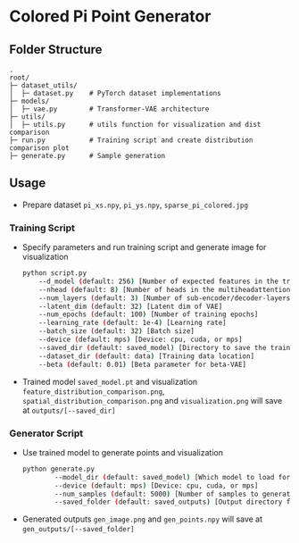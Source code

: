 # Colored Pi Point Generator
## Folder Structure
```
.
root/
├─ dataset_utils/
│  ├─ dataset.py    # PyTorch dataset implementations
├─ models/
│  ├─ vae.py        # Transformer-VAE architecture
├─ utils/
│  ├─ utils.py      # utils function for visualization and dist comparison
├─ run.py           # Training script and create distribution comparison plot
├─ generate.py      # Sample generation
```
## Usage
* Prepare dataset `pi_xs.npy`, `pi_ys.npy`, `sparse_pi_colored.jpg`
### Training Script
* Specify parameters and run training script and generate image for visualization
    ```bash
    python script.py
        --d_model (default: 256) [Number of expected features in the transformer input]
        --nhead (default: 8) [Number of heads in the multiheadattention models]
        --num_layers (default: 3) [Number of sub-encoder/decoder-layers in the transformers]
        --latent_dim (default: 32) [Latent dim of VAE]
        --num_epochs (default: 100) [Number of training epochs]
        --learning_rate (default: 1e-4) [Learning rate]
        --batch_size (default: 32) [Batch size]
        --device (default: mps) [Device: cpu, cuda, or mps]
        --saved_dir (default: saved_model) [Directory to save the trained model]
        --dataset_dir (default: data) [Training data location]
        --beta (default: 0.01) [Beta parameter for beta-VAE]
    ```
* Trained model `saved_model.pt` and visualization `feature_distribution_comparison.png`, `spatial_distribution_comparison.png` and `visualization.png` will save at `outputs/[--saved_dir]`
### Generator Script
* Use trained model to generate points and visualization
    ```bash
    python generate.py
            --model_dir (default: saved_model) [Which model to load for generating]
            --device (default: mps) [Device: cpu, cuda, or mps]
            --num_samples (default: 5000) [Number of samples to generate]
            --saved_folder (default: saved_outputs) [Output directory for generated samples]
    ```
* Generated outputs `gen_image.png` and `gen_points.npy` will save at `gen_outputs/[--saved_folder]`

